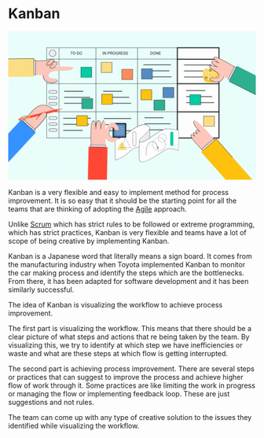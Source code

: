 # Kanban

![Kanban](../images/kanban.jpg)

Kanban is a very flexible and easy to implement method for process improvement. It is so easy that it should be the starting point for all the teams that are thinking of adopting the [Agile](../agile/index.md) approach.

Unlike [Scrum](../scrum/intro.md) which has strict rules to be followed or extreme programming, which has strict practices, Kanban is very flexible and teams have a lot of scope of being creative by implementing Kanban.

Kanban is a Japanese word that literally means a sign board. It comes from the manufacturing industry when Toyota implemented Kanban to monitor the car making process and identify the steps which are the bottlenecks. From there, it has been adapted for software development and it has been similarly successful.

The idea of Kanban is visualizing the workflow to achieve process improvement.

The first part is visualizing the workflow. This means that there should be a clear picture of what steps and actions that re being taken by the team. By visualizing this, we try to identify at which step we have inefficiencies or waste and what are these steps at which flow is getting interrupted.

The second part is achieving process improvement. There are several steps or practices that can suggest to improve the process and achieve higher flow of work through it. Some practices are like limiting the work in progress or managing the flow or implementing feedback loop. These are just suggestions and not rules.

The team can come up with any type of creative solution to the issues they identified while visualizing the workflow.